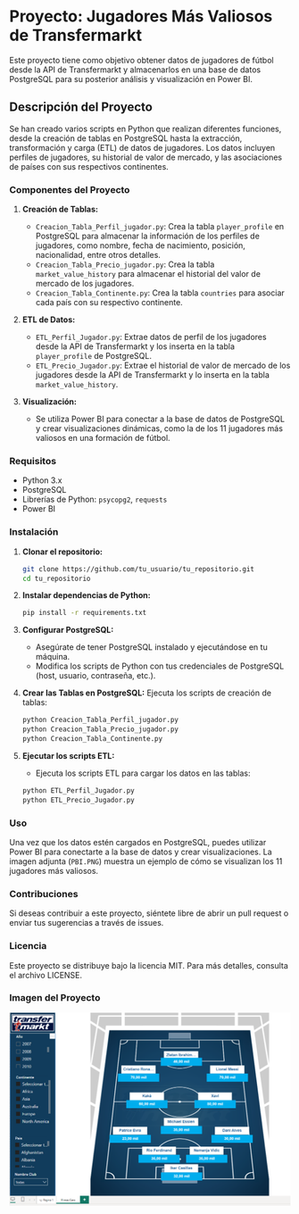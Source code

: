 
# Proyecto: Jugadores Más Valiosos de Transfermarkt


Este proyecto tiene como objetivo obtener datos de jugadores de fútbol desde la API de Transfermarkt y almacenarlos en una base de datos PostgreSQL para su posterior análisis y visualización en Power BI.

## Descripción del Proyecto

Se han creado varios scripts en Python que realizan diferentes funciones, desde la creación de tablas en PostgreSQL hasta la extracción, transformación y carga (ETL) de datos de jugadores. Los datos incluyen perfiles de jugadores, su historial de valor de mercado, y las asociaciones de países con sus respectivos continentes.

### Componentes del Proyecto

1. **Creación de Tablas:**
   - `Creacion_Tabla_Perfil_jugador.py`: Crea la tabla `player_profile` en PostgreSQL para almacenar la información de los perfiles de jugadores, como nombre, fecha de nacimiento, posición, nacionalidad, entre otros detalles.
   - `Creacion_Tabla_Precio_jugador.py`: Crea la tabla `market_value_history` para almacenar el historial del valor de mercado de los jugadores.
   - `Creacion_Tabla_Continente.py`: Crea la tabla `countries` para asociar cada país con su respectivo continente.

2. **ETL de Datos:**
   - `ETL_Perfil_Jugador.py`: Extrae datos de perfil de los jugadores desde la API de Transfermarkt y los inserta en la tabla `player_profile` de PostgreSQL.
   - `ETL_Precio_Jugador.py`: Extrae el historial de valor de mercado de los jugadores desde la API de Transfermarkt y lo inserta en la tabla `market_value_history`.

3. **Visualización:**
   - Se utiliza Power BI para conectar a la base de datos de PostgreSQL y crear visualizaciones dinámicas, como la de los 11 jugadores más valiosos en una formación de fútbol.

### Requisitos

- Python 3.x
- PostgreSQL
- Librerías de Python: `psycopg2`, `requests`
- Power BI

### Instalación

1. **Clonar el repositorio:**
   ```bash
   git clone https://github.com/tu_usuario/tu_repositorio.git
   cd tu_repositorio
   ```

2. **Instalar dependencias de Python:**
   ```bash
   pip install -r requirements.txt
   ```

3. **Configurar PostgreSQL:**
   - Asegúrate de tener PostgreSQL instalado y ejecutándose en tu máquina.
   - Modifica los scripts de Python con tus credenciales de PostgreSQL (host, usuario, contraseña, etc.).

4. **Crear las Tablas en PostgreSQL:**
   Ejecuta los scripts de creación de tablas:
   ```bash
   python Creacion_Tabla_Perfil_jugador.py
   python Creacion_Tabla_Precio_jugador.py
   python Creacion_Tabla_Continente.py
   ```

5. **Ejecutar los scripts ETL:**
   - Ejecuta los scripts ETL para cargar los datos en las tablas:
   ```bash
   python ETL_Perfil_Jugador.py
   python ETL_Precio_Jugador.py
   ```

### Uso

Una vez que los datos estén cargados en PostgreSQL, puedes utilizar Power BI para conectarte a la base de datos y crear visualizaciones. La imagen adjunta (`PBI.PNG`) muestra un ejemplo de cómo se visualizan los 11 jugadores más valiosos.

### Contribuciones

Si deseas contribuir a este proyecto, siéntete libre de abrir un pull request o enviar tus sugerencias a través de issues.

### Licencia

Este proyecto se distribuye bajo la licencia MIT. Para más detalles, consulta el archivo LICENSE.

### Imagen del Proyecto

![Imagen PBI](https://github.com/Sorti29/ETL-Transfermarkt/blob/main/PBI/PBI.PNG)
